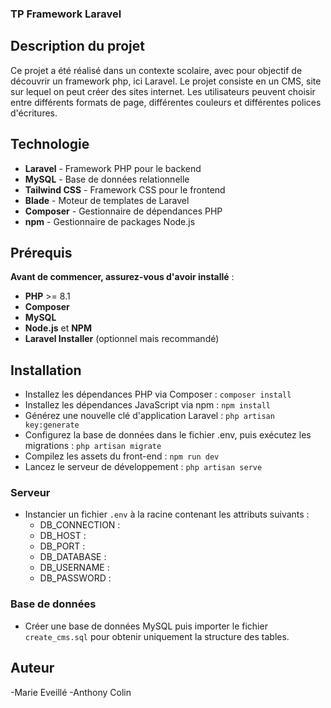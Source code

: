 ### TP Framework Laravel

## Description du projet 
Ce projet a été réalisé dans un contexte scolaire, avec pour objectif de découvrir un framework php, ici Laravel.
Le projet consiste en un CMS, site sur lequel on peut créer des sites internet. Les utilisateurs peuvent choisir entre différents formats de page, différentes couleurs et différentes polices d'écritures.

## Technologie 
- **Laravel** - Framework PHP pour le backend
- **MySQL** - Base de données relationnelle
- **Tailwind CSS** - Framework CSS pour le frontend
- **Blade** - Moteur de templates de Laravel
- **Composer** - Gestionnaire de dépendances PHP
 - **npm** - Gestionnaire de packages Node.js

## Prérequis
**Avant de commencer, assurez-vous d'avoir installé** :
- **PHP** >= 8.1
- **Composer**
- **MySQL**
- **Node.js** et **NPM**
- **Laravel Installer** (optionnel mais recommandé)

## Installation
- Installez les dépendances PHP via Composer : ``` composer install ```
- Installez les dépendances JavaScript via npm : ``` npm install ```
- Générez une nouvelle clé d'application Laravel : ``` php artisan key:generate ```
- Configurez la base de données dans le fichier .env, puis exécutez les migrations : ``` php artisan migrate ```
- Compilez les assets du front-end : ``` npm run dev ```
- Lancez le serveur de développement : ``` php artisan serve ```

### **Serveur**
- Instancier un fichier ```.env``` à la racine contenant les attributs suivants : 
   - DB_CONNECTION : 
   - DB_HOST : 
   - DB_PORT : 
   - DB_DATABASE : 
   - DB_USERNAME : 
   - DB_PASSWORD :
  
### **Base de données**
- Créer une base de données MySQL puis importer le fichier ```create_cms.sql``` pour obtenir uniquement la structure des tables.

## Auteur
-Marie Eveillé
-Anthony Colin
